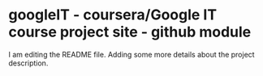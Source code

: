 # googleIT - coursera/Google IT course project site - github module
I am editing the README file.  Adding some more details about the project description.
